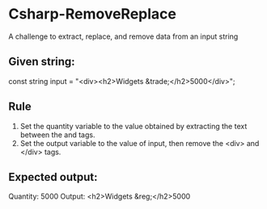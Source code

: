 # Csharp-RemoveReplace
A challenge to extract, replace, and remove data from an input string

Given string:
----------------------------
const string input = "\<div>\<h2>Widgets \&trade;\</h2><span>5000</span>\</div>";

Rule
----------------------------
1. Set the quantity variable to the value obtained by extracting the text between the <span> and </span> tags.
2. Set the output variable to the value of input, then remove the \<div> and \</div> tags.

Expected output:
----------------------------
Quantity: 5000
Output: \<h2>Widgets \&reg;\</h2><span>5000</span>
